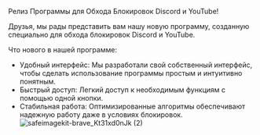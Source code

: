 Релиз Программы для Обхода Блокировок Discord и YouTube!

Друзья, мы рады представить вам нашу новую программу, созданную специально для обхода блокировок Discord и YouTube. 

Что нового в нашей программе:

- Удобный интерфейс: Мы разработали свой собственный интерфейс, чтобы сделать использование программы простым и интуитивно понятным.
- Быстрый доступ: Легкий доступ к необходимым функциям с помощью одной кнопки.
- Стабильная работа: Оптимизированные алгоритмы обеспечивают надежную работу даже в условиях блокировок.
![safeimagekit-brave_Kt31xd0nJk (2)](https://github.com/user-attachments/assets/ed8f505b-04ce-45e1-9ea0-283326ee0294)
